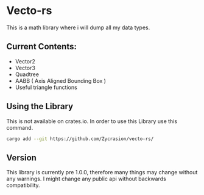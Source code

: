# Vecto-rs
This is a math library where i will dump all my data types.

## Current Contents:
-   Vector2
-   Vector3
-   Quadtree
-   AABB ( Axis Aligned Bounding Box )
-   Useful triangle functions

## Using the Library
This is not available on crates.io.
In order to use this Library use this command.
```bash
cargo add --git https://github.com/Zycrasion/vecto-rs/
```

## Version
This library is currently pre 1.0.0, therefore many things may change without any warnings. I might change any public api without backwards compatibility.